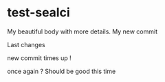 # test-sealci
My beautiful body with more details.
My new commit

Last changes

new commit
times up !


once again ?
Should be good this time
